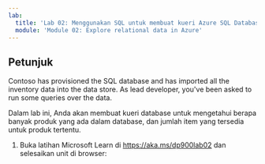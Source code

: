 ```yaml
---
lab:
  title: 'Lab 02: Menggunakan SQL untuk membuat kueri Azure SQL Database'
  module: 'Module 02: Explore relational data in Azure'
---
```


## <a name="instructions"></a>Petunjuk
Contoso has provisioned the SQL database and has imported all the inventory data into the data store. As lead developer, you've been asked to run some queries over the data.

Dalam lab ini, Anda akan membuat kueri database untuk mengetahui berapa banyak produk yang ada dalam database, dan jumlah item yang tersedia untuk produk tertentu.

1.  Buka latihan Microsoft Learn di https://aka.ms/dp900lab02 dan selesaikan unit di browser: 
